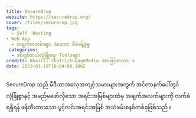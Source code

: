 ```yaml
---
title: SecureDrop
website: https://securedrop.org/
cover: /files/securerop.jpg
tags:
  - Self -Hosting 
- Web App
  - စာရွက်စာတမ်းများ &ဒေတာ စီမံခန့်ခွဲမှု
 categories:
  - ဒစ်ဂျစ်တယ်လုံခြုံရေး Toolsများ
credits: Khairil Zhafri/EngageMedia အားဖြင့်စာသား ။
date: 2023-01-19T18:04:00.106Z 
---
```

SecureDrop သည် မီဒီယာအလေ့အကျင့်သမားများအတွက် အင်တာနက်ပေါ်တွင် လုံခြုံစွာနှင့် အမည်မဖော်လိုသော အရင်းအမြစ်များထံမှ အချက်အလက်များကို လက်ခံရရှိရန် ဖန်တီးထားသော ပွင့်လင်းအရင်းအမြစ် အသံဖမ်းစနစ်တစ်ခုဖြစ်သည် ။